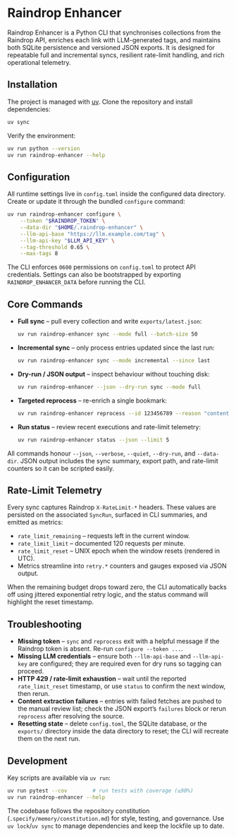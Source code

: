 # Raindrop Enhancer

Raindrop Enhancer is a Python CLI that synchronises collections from the Raindrop API, enriches each link with LLM-generated tags, and maintains both SQLite persistence and versioned JSON exports. It is designed for repeatable full and incremental syncs, resilient rate-limit handling, and rich operational telemetry.

## Installation

The project is managed with [uv](https://github.com/astral-sh/uv). Clone the repository and install dependencies:

```bash
uv sync
```

Verify the environment:

```bash
uv run python --version
uv run raindrop-enhancer --help
```

## Configuration

All runtime settings live in `config.toml` inside the configured data directory. Create or update it through the bundled `configure` command:

```bash
uv run raindrop-enhancer configure \
	--token "$RAINDROP_TOKEN" \
	--data-dir "$HOME/.raindrop-enhancer" \
	--llm-api-base "https://llm.example.com/tag" \
	--llm-api-key "$LLM_API_KEY" \
	--tag-threshold 0.65 \
	--max-tags 8
```

The CLI enforces `0600` permissions on `config.toml` to protect API credentials. Settings can also be bootstrapped by exporting `RAINDROP_ENHANCER_DATA` before running the CLI.

## Core Commands

- **Full sync** – pull every collection and write `exports/latest.json`:
	```bash
	uv run raindrop-enhancer sync --mode full --batch-size 50
	```
- **Incremental sync** – only process entries updated since the last run:
	```bash
	uv run raindrop-enhancer sync --mode incremental --since last
	```
- **Dry-run / JSON output** – inspect behaviour without touching disk:
	```bash
	uv run raindrop-enhancer --json --dry-run sync --mode full
	```
- **Targeted reprocess** – re-enrich a single bookmark:
	```bash
	uv run raindrop-enhancer reprocess --id 123456789 --reason "content fixed"
	```
- **Run status** – review recent executions and rate-limit telemetry:
	```bash
	uv run raindrop-enhancer status --json --limit 5
	```

All commands honour `--json`, `--verbose`, `--quiet`, `--dry-run`, and `--data-dir`. JSON output includes the sync summary, export path, and rate-limit counters so it can be scripted easily.

## Rate-Limit Telemetry

Every sync captures Raindrop `X-RateLimit-*` headers. These values are persisted on the associated `SyncRun`, surfaced in CLI summaries, and emitted as metrics:

- `rate_limit_remaining` – requests left in the current window.
- `rate_limit_limit` – documented 120 requests per minute.
- `rate_limit_reset` – UNIX epoch when the window resets (rendered in UTC).
- Metrics streamline into `retry.*` counters and gauges exposed via JSON output.

When the remaining budget drops toward zero, the CLI automatically backs off using jittered exponential retry logic, and the status command will highlight the reset timestamp.

## Troubleshooting

- **Missing token** – `sync` and `reprocess` exit with a helpful message if the Raindrop token is absent. Re-run `configure --token ...`.
- **Missing LLM credentials** – ensure both `--llm-api-base` and `--llm-api-key` are configured; they are required even for dry runs so tagging can proceed.
- **HTTP 429 / rate-limit exhaustion** – wait until the reported `rate_limit_reset` timestamp, or use `status` to confirm the next window, then rerun.
- **Content extraction failures** – entries with failed fetches are pushed to the manual review list; check the JSON export’s `failures` block or rerun `reprocess` after resolving the source.
- **Resetting state** – delete `config.toml`, the SQLite database, or the `exports/` directory inside the data directory to reset; the CLI will recreate them on the next run.

## Development

Key scripts are available via `uv run`:

```bash
uv run pytest --cov        # run tests with coverage (≥90%)
uv run raindrop-enhancer --help
```

The codebase follows the repository constitution (`.specify/memory/constitution.md`) for style, testing, and governance. Use `uv lock`/`uv sync` to manage dependencies and keep the lockfile up to date.

